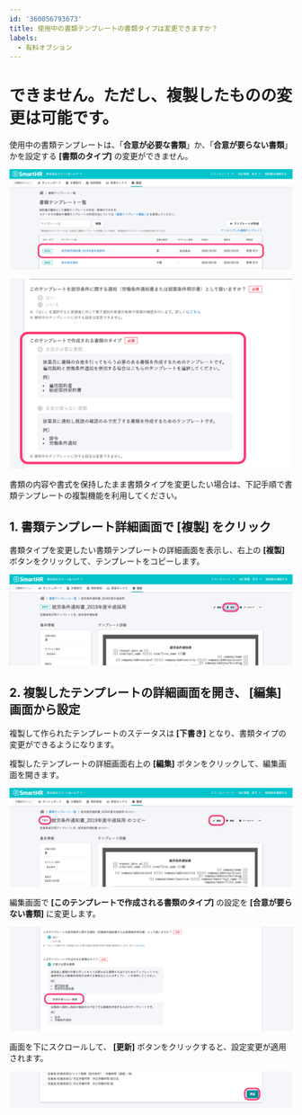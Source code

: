 ```yaml
---
id: '360056793673'
title: 使用中の書類テンプレートの書類タイプは変更できますか？
labels:
  - 有料オプション
---
```

# できません。ただし、複製したものの変更は可能です。

使用中の書類テンプレートは、「**合意が必要な書類**」か、「**合意が要らない書類**」かを設定する **\[書類のタイプ\]** の変更ができません。

![template_used.png](./template_used.png)

![template_used_disable_setting.png](./template_used_disable_setting.png)

書類の内容や書式を保持したまま書類タイプを変更したい場合は、下記手順で書類テンプレートの複製機能を利用してください。

## 1\. 書類テンプレート詳細画面で \[複製\] をクリック

書類タイプを変更したい書類テンプレートの詳細画面を表示し、右上の **\[複製\]** ボタンをクリックして、テンプレートをコピーします。

![duplicate_template_used.png](./duplicate_template_used.png)

## 2\. 複製したテンプレートの詳細画面を開き、 \[編集\] 画面から設定

複製して作られたテンプレートのステータスは **\[下書き\]** となり、書類タイプの変更ができるようになります。

複製したテンプレートの詳細画面右上の **\[編集\]** ボタンをクリックして、編集画面を開きます。

![edit_template_new.png](./edit_template_new.png)

編集画面で **\[このテンプレートで作成される書類のタイプ\]** の設定を **\[合意が要らない書類\]** に変更します。

![edit_template_new_set.png](./edit_template_new_set.png)

画面を下にスクロールして、 **\[更新\]** ボタンをクリックすると、設定変更が適用されます。

![edit_template_new_confirm.png](./edit_template_new_confirm.png)
